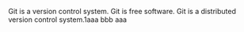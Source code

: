 Git is a version control system.
Git is free software.
Git is a distributed version control system.1aaa
bbb
aaa
